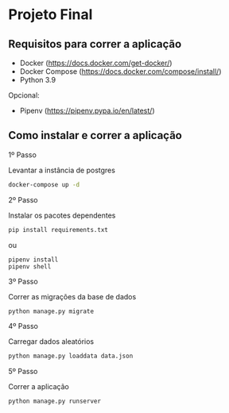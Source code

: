 # Projeto Final

## Requisitos para correr a aplicação
- Docker (https://docs.docker.com/get-docker/)
- Docker Compose (https://docs.docker.com/compose/install/)
- Python 3.9

Opcional:
- Pipenv (https://pipenv.pypa.io/en/latest/)

## Como instalar e correr a aplicação
1º Passo

Levantar a instância de postgres
```bash 
docker-compose up -d
```

2º Passo

Instalar os pacotes dependentes
```python
pip install requirements.txt
```
ou
```
pipenv install
pipenv shell
```

3º Passo

Correr as migrações da base de dados

```python
python manage.py migrate
```

4º Passo

Carregar dados aleatórios
```python
python manage.py loaddata data.json
```

5º Passo

Correr a aplicação
```python 
python manage.py runserver
```